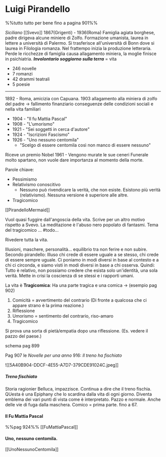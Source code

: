 # Luigi Pirandello 
%%tutto tutto per bene fino a pagina 901%%

*Siciliano*
[[Svevo]]
1867(Grigenti) - 1936(Roma)
Famiglia agiata borghese, padre dirigeva alcune miniere di Zolfo. 
Formazione umanista, laurea in lettere a università di Palermo.
Si trasferisce all'università di Bonn dove si laurea in Filologia romanza. Nel frattempo inizia la produzione letteraria. 
Perde le ricchezze di famiglia causa allagamento miniera, la moglie finisce in psichiatria. 
***Involontario soggiorno sulla terra*** = vita 

- 246 novelle
- 7 romanzi 
- 42 drammi teatrali
- 5 poesie 
---
1892 - Roma, amicizia con Capuana. 
1903 allagamento alla miniera di zolfo del padre -> fallimento finanziario
conseguenze delle condizioni sociali e nella vita familiari 

- 1904 - "Il fu Mattia Pascal"
- 1908 - "L'umorismo"
- 1921 - "Sei soggetti in cerca d'autore"
- 1924 - "Iscrizioni Fascismo"
- 1926 - "Uno nessuno centomila"
	- "Scelgo di essere centomila così non manco di essere nessuno"

Riceve un premio Nobel 
1961 - Vengono murate le sue ceneri 
Funerale molto spartano, non vuole dare importanza al momento della morte. 

Parole chiave: 
- Pessimismo 
- Relativismo conoscitivo
	- Nessuno può rivendicare la verità, che non esiste. Esistono più verità (relativismo). Nessuna versione è superiore alle altre. 
- Tragicomico

[[PirandelloMermaid]]

Vuol quasi fuggire dall'angoscia della vita. Scrive per un altro motivo rispetto a Svevo. 
La meditazione è l'abuso nero popolato di fantasmi. 
Tema del tragicomico 
... #todo...

Rivedere tutta la vita.

Illusioni, maschere, personalità...
equilibrio tra non ferire e non subire. 
Secondo pirandello: Illuso chi crede di essere uguale a se stesso, chi crede di essere sempre uguale. Ci poniamo in modi diversi in base al contesto e a chi ci circonda, e siamo visti in modi diversi in base a chi osserva. 
Quindi: Tutto è relativo, non possiamo credere che esista solo un'identità, una sola verità. Mette in crisi la coscienza di se stessi e i rapporti umani. 

La vita è **Tragicomica**: Ha una parte tragica e una comica -> 
(esempio pag 902)
1. Comicità = avvertimento del contrario (Di fronte a qualcosa che ci appare strano è la prima reazione.)
2. Riflessione
3. Umorismo = sentimento del contrario, riso-amaro
4. Tragicomico 

Si prova una sorta di pietà/empatia dopo una riflessione. (Es. vedere il pazzo del paese.)

schema pag 899

Pag 907 le *Novelle per una anno*
916: *Il treno ha fischiato*

![[5A40B904-DDCF-4E55-A7D7-379CDE91024C.jpeg]]

##### Treno fischiato 
Storia ragionier Belluca, impazzisce. Continua a dire che il treno fischia. QUesta  è una Epiphany che lo scardina dalla vita di ogni giorno. Diventa emblema dei vari punti di vista come è interpretato. Pazzo e normale. Anche delle vie di fuga dalla maschera. 
Comico = prima parte. fino a 67. 
#### Il Fu Mattia Pascal 
%%pag 924%%
[[FuMattiaPascal]]

#### Uno, nessuno centomila. 
[[UnoNessunoCentomila]]
